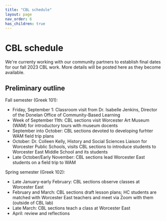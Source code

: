 ```yaml
---
title: "CBL schedule"
layout: page
nav_order: 6
has_children: true
---
```


# CBL schedule

We're currenty working with our community partners to establish final dates for our fall 2023 CBL work.  More details will be posted here as they become available.

## Preliminary outline

Fall semester (Greek 101):

- Friday, September 1: Classroom visit from Dr. Isabelle Jenkins, Director of the  Donelan Office of Community-Based Learning
- Week of September 11th: CBL sections visit Worcester Art Museum (WAM) for introductory tours with museum docents
- September into October: CBL sections devoted to developing furhter WAM field trip plans
- October: Dr. Colleen Kelly, History and Social Sciences Liaison for Worcester Public Schools, visits CBL sections to introduce students to Worcester East Middle School and its students
- Late October/Early November: CBL sections lead Worcester East students on a field trip to WAM


Spring semester (Greek 102):

- Late January-early February: CBL sections observe classes at Worcester East
- February and March: CBL sections draft lesson plans; HC students are matched with Worcester East teachers and meet via Zoom with them (outside of CBL lab)
- Late March: CBL sections teach a class at Worcester East
- April: review and reflections
